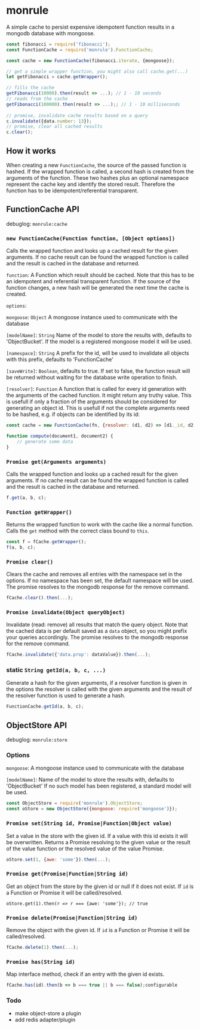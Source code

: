 # monrule
A simple cache to persist expensive idempotent function results in a mongodb database with mongoose.

```js
const fibonacci = require('fibonacci');
const FunctionCache = require('monrule').FunctionCache;

const cache = new FunctionCache(fibonacci.iterate, {mongoose});

// get a simple wrapper function, you might also call cache.get(...)
let getFibonacci = cache.getWrapper();

// fills the cache
getFibonacci(10000).then(result => ...); // 1 - 10 seconds
// reads from the cache
getFibonacci(100000).then(result => ...);; // 1 - 10 milliseconds
	
// promise, invalidate cache results based on a query
c.invalidate({data.number: 13});
// promise, clear all cached results
c.clear(); 
```

## How it works
When creating a new `FunctionCache`, the source of the passed function is hashed. If the wrapped function is called,
a second hash is created from the arguments of the function. These two hashes plus an optional namespace represent the
cache key and identify the stored result. Therefore the function has to be idempotent/referential transparent.

## FunctionCache API

debuglog: `monrule:cache`

### `new FunctionCache(Function function, [Object options])`
Calls the wrapped function and looks up a cached result for the given arguments. If no cache result can be found the
wrapped function is called and the result is cached in the database and returned.

`function`: A Function which result should be cached. Note that this has to be an idempotent and referential transparent function. If the source of
the function changes, a new hash will be generated the next time the cache is created.

`options`: 

`mongoose`: `Object` A mongoose instance used to communicate with the database

`[modelName]`: `String` Name of the model to store the results with, defaults to 'ObjectBucket'. If the model is a registered mongoose
model it will be used.

`[namespace]`: `String` A prefix for the id, will be used to invalidate all objects with this prefix, defaults to 'FunctionCache'

`[saveWrite]`: `Boolean`, defaults to true. If set to false, the function result will be returned without waiting for the database write operation to finish.

`[resolver]`: `Function` A function that is called for every id generation with the arguments of the cached function. It might return any truthy value.
This is usefull if only a fraction of the arguments should be considered for generating an object id. This is usefull if not the complete arguments
need to be hashed, e.g. if objects can be identified by its id:

```js
const cache = new FunctionCache(fn, {resolver: (d1, d2) => [d1._id, d2._id]});

function compute(document1, document2) {
	// generate some data
}

```

### `Promise get(Arguments arguments)`
Calls the wrapped function and looks up a cached result for the given arguments. If no cache result can be found the
wrapped function is called and the result is cached in the database and returned.
```js
f.get(a, b, c);
```

### `Function getWrapper()`
Returns the wrapped function to work with the cache like a normal function. Calls the `get` method with the correct
class bound to `this`.
```js
const f = fCache.getWrapper();
f(a, b, c);
```

### `Promise clear()`
Clears the cache and removes all entries with the namespace set in the options. If no namespace has been
set, the default namespace will be used. The promise resolves to the mongodb response for the remove command.
```js
fCache.clear().then(...);
```

### `Promise invalidate(Object queryObject)`
Invalidate (read: remove) all results that match the query object. Note that the cached data is per default saved as
a `data` object, so you might prefix your queries accordingly. The promise resolves to the mongodb response for the remove command.
```js
fCache.invalidate({'data.prop': dataValue}).then(...);
```

### static `String getId(a, b, c, ...)`
Generate a hash for the given arguments, if a resolver function is given in the options the resolver is called
with the given arguments and the result of the resolver function is used to generate a hash.
```js
FunctionCache.getId(a, b, c);
```

## ObjectStore API

debuglog: `monrule:store`

### Options

`mongoose`: A mongoose instance used to communicate with the database

`[modelName]`: Name of the model to store the results with, defaults to 'ObjectBucket'
If no such model has been registered, a standard model will be used.

```js
const ObjectStore = require('monrule').ObjectStore;
const oStore = new ObjectStore({mongoose: require('mongoose')});
```

### `Promise set(String id, Promise|Function|Object value)`
Set a value in the store with the given id. If a value with this id exists it will be overwritten.
Returns a Promise resolving to the given value or the result of the value function or the resolved value
of the value Promise.
```js
oStore.set(1, {awe: 'some'}).then(...);
```

### `Promise get(Promise|Function|String id)`
Get an object from the store by the given id or null if it does not exist. If `id` is a Function or Promise it
will be called/resolved.
```
oStore.get(1).then(r => r === {awe: 'some'}); // true
```

### `Promise delete(Promise|Function|String id)`
Remove the object with the given id. If `id` is a Function or Promise it
will be called/resolved.
```js
fCache.delete(1).then(...);
```

### `Promise has(String id)`
Map interface method, check if an entry with the given id exists.
```js
fCache.has(id).then(b => b === true || b === false);configurable
```

### Todo
* make object-store a plugin
* add redis adapter/plugin